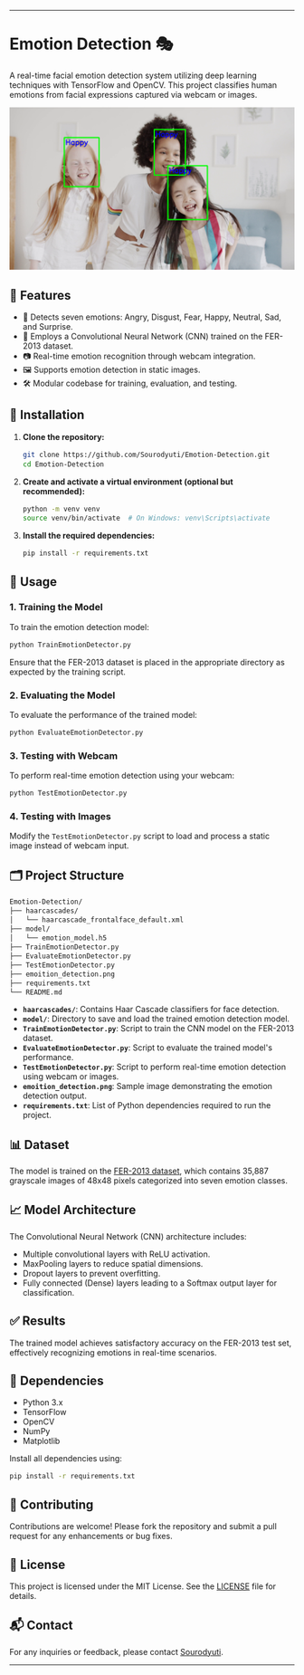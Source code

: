 
---

# Emotion Detection 🎭

A real-time facial emotion detection system utilizing deep learning techniques with TensorFlow and OpenCV. This project classifies human emotions from facial expressions captured via webcam or images.

![Emotion Detection Demo](emoition_detection.png)

## 📌 Features

* 🎯 Detects seven emotions: Angry, Disgust, Fear, Happy, Neutral, Sad, and Surprise.
* 🧠 Employs a Convolutional Neural Network (CNN) trained on the FER-2013 dataset.
* 📷 Real-time emotion recognition through webcam integration.
* 🖼️ Supports emotion detection in static images.
* 🛠️ Modular codebase for training, evaluation, and testing.

## 🧰 Installation

1. **Clone the repository:**

   ```bash
   git clone https://github.com/Sourodyuti/Emotion-Detection.git
   cd Emotion-Detection
   ```

2. **Create and activate a virtual environment (optional but recommended):**

   ```bash
   python -m venv venv
   source venv/bin/activate  # On Windows: venv\Scripts\activate
   ```

3. **Install the required dependencies:**

   ```bash
   pip install -r requirements.txt
   ```

## 🧪 Usage

### 1. **Training the Model**

To train the emotion detection model:

```bash
python TrainEmotionDetector.py
```

Ensure that the FER-2013 dataset is placed in the appropriate directory as expected by the training script.

### 2. **Evaluating the Model**

To evaluate the performance of the trained model:

```bash
python EvaluateEmotionDetector.py
```

### 3. **Testing with Webcam**

To perform real-time emotion detection using your webcam:

```bash
python TestEmotionDetector.py
```

### 4. **Testing with Images**

Modify the `TestEmotionDetector.py` script to load and process a static image instead of webcam input.

## 🗂️ Project Structure

```
Emotion-Detection/
├── haarcascades/
│   └── haarcascade_frontalface_default.xml
├── model/
│   └── emotion_model.h5
├── TrainEmotionDetector.py
├── EvaluateEmotionDetector.py
├── TestEmotionDetector.py
├── emoition_detection.png
├── requirements.txt
└── README.md
```

* **`haarcascades/`**: Contains Haar Cascade classifiers for face detection.
* **`model/`**: Directory to save and load the trained emotion detection model.
* **`TrainEmotionDetector.py`**: Script to train the CNN model on the FER-2013 dataset.
* **`EvaluateEmotionDetector.py`**: Script to evaluate the trained model's performance.
* **`TestEmotionDetector.py`**: Script to perform real-time emotion detection using webcam or images.
* **`emoition_detection.png`**: Sample image demonstrating the emotion detection output.
* **`requirements.txt`**: List of Python dependencies required to run the project.

## 📊 Dataset

The model is trained on the [FER-2013 dataset](https://www.kaggle.com/datasets/msambare/fer2013), which contains 35,887 grayscale images of 48x48 pixels categorized into seven emotion classes.

## 📈 Model Architecture

The Convolutional Neural Network (CNN) architecture includes:

* Multiple convolutional layers with ReLU activation.
* MaxPooling layers to reduce spatial dimensions.
* Dropout layers to prevent overfitting.
* Fully connected (Dense) layers leading to a Softmax output layer for classification.

## ✅ Results

The trained model achieves satisfactory accuracy on the FER-2013 test set, effectively recognizing emotions in real-time scenarios.

## 📌 Dependencies

* Python 3.x
* TensorFlow
* OpenCV
* NumPy
* Matplotlib

Install all dependencies using:

```bash
pip install -r requirements.txt
```

## 🤝 Contributing

Contributions are welcome! Please fork the repository and submit a pull request for any enhancements or bug fixes.

## 📄 License

This project is licensed under the MIT License. See the [LICENSE](LICENSE) file for details.

## 📬 Contact

For any inquiries or feedback, please contact [Sourodyuti](https://github.com/Sourodyuti).

---

